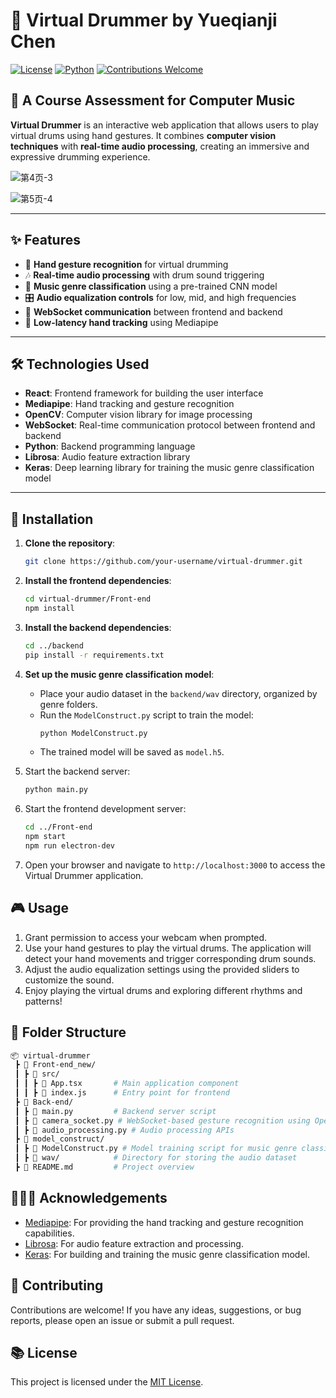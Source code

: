 # 🥁 Virtual Drummer by Yueqianji Chen

[![License](https://img.shields.io/badge/license-MIT-blue.svg)](LICENSE)
[![Python](https://img.shields.io/badge/python-3.8%2B-brightgreen.svg)](https://www.python.org/)
[![Contributions Welcome](https://img.shields.io/badge/contributions-welcome-orange.svg)](CONTRIBUTING.md)

## 🎵 A Course Assessment for Computer Music

**Virtual Drummer** is an interactive web application that allows users to play virtual drums using hand gestures. It combines **computer vision techniques** with **real-time audio processing**, creating an immersive and expressive drumming experience.

![第4页-3](https://github.com/user-attachments/assets/85e64bb8-a7c6-4bb4-9f8f-e4a6f52f9b17)

![第5页-4](https://github.com/user-attachments/assets/f649c23f-e614-4613-9df3-ebc6c6a7f00d)



---

## ✨ Features

- 👋 **Hand gesture recognition** for virtual drumming
- 🎶 **Real-time audio processing** with drum sound triggering
- 🎵 **Music genre classification** using a pre-trained CNN model
- 🎛 **Audio equalization controls** for low, mid, and high frequencies
- 🔄 **WebSocket communication** between frontend and backend
- 🚀 **Low-latency hand tracking** using Mediapipe

---

## 🛠️ Technologies Used

- **React**: Frontend framework for building the user interface
- **Mediapipe**: Hand tracking and gesture recognition
- **OpenCV**: Computer vision library for image processing
- **WebSocket**: Real-time communication protocol between frontend and backend
- **Python**: Backend programming language
- **Librosa**: Audio feature extraction library
- **Keras**: Deep learning library for training the music genre classification model

---

## 🚀 Installation

1. **Clone the repository**:
   ```bash
   git clone https://github.com/your-username/virtual-drummer.git


2. **Install the frontend dependencies**:
   ```bash
   cd virtual-drummer/Front-end
   npm install
   ```

3. **Install the backend dependencies**:
   ```bash
   cd ../backend
   pip install -r requirements.txt
   ```

4. **Set up the music genre classification model**:
   - Place your audio dataset in the `backend/wav` directory, organized by genre folders.
   - Run the `ModelConstruct.py` script to train the model:
     ```bash
     python ModelConstruct.py
     ```
   - The trained model will be saved as `model.h5`.

5. Start the backend server:
   ```bash
   python main.py
   ```

6. Start the frontend development server:
   ```bash
   cd ../Front-end
   npm start
   npm run electron-dev
   ```

7. Open your browser and navigate to `http://localhost:3000` to access the Virtual Drummer application.

## 🎮 Usage

1. Grant permission to access your webcam when prompted.
2. Use your hand gestures to play the virtual drums. The application will detect your hand movements and trigger corresponding drum sounds.
3. Adjust the audio equalization settings using the provided sliders to customize the sound.
4. Enjoy playing the virtual drums and exploring different rhythms and patterns!

## 📂 Folder Structure
```bash
📦 virtual-drummer
 ┣ 📂 Front-end_new/
 ┃ ┣ 📂 src/
 ┃ ┃ ┣ 📜 App.tsx       # Main application component
 ┃ ┃ ┣ 📜 index.js      # Entry point for frontend
 ┣ 📂 Back-end/
 ┃ ┣ 📜 main.py         # Backend server script
 ┃ ┣ 📜 camera_socket.py # WebSocket-based gesture recognition using OpenCV
 ┃ ┣ 📜 audio_processing.py # Audio processing APIs
 ┣ 📂 model_construct/
 ┃ ┣ 📜 ModelConstruct.py # Model training script for music genre classification
 ┃ ┣ 📂 wav/            # Directory for storing the audio dataset
 ┣ 📜 README.md         # Project overview
```

## 🙋🏻‍♀️ Acknowledgements

- [Mediapipe](https://mediapipe.dev/): For providing the hand tracking and gesture recognition capabilities.
- [Librosa](https://librosa.org/): For audio feature extraction and processing.
- [Keras](https://keras.io/): For building and training the music genre classification model.

## 💐 Contributing

Contributions are welcome! If you have any ideas, suggestions, or bug reports, please open an issue or submit a pull request.

## 📚 License

This project is licensed under the [MIT License](LICENSE).
